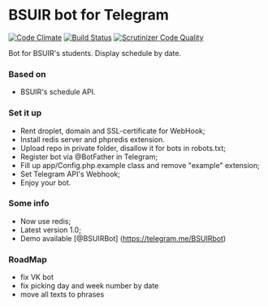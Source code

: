# BSUIR bot for Telegram #

[![Code Climate](https://codeclimate.com/github/Nekaravaev/BSUIRBot/badges/gpa.svg)](https://codeclimate.com/github/Nekaravaev/BSUIRBot)
[![Build Status](https://travis-ci.org/Nekaravaev/BSUIRBot.svg?branch=master)](https://travis-ci.org/Nekaravaev/BSUIRBot)
[![Scrutinizer Code Quality](https://scrutinizer-ci.com/g/Nekaravaev/BSUIRBot/badges/quality-score.png?b=master)](https://scrutinizer-ci.com/g/Nekaravaev/BSUIRBot/?branch=master)


Bot for BSUIR's students. Display schedule by date.

### Based on ###

* BSUIR's schedule API.

### Set it up ###

* Rent droplet, domain and SSL-certificate for WebHook;
* Install redis server and phpredis extension. 
* Upload repo in private folder, disallow it for bots in robots.txt;
* Register bot via @BotFather in Telegram;
* Fill up app/Config.php.example class and remove "example" extension;
* Set Telegram API's Webhook;
* Enjoy your bot.

### Some info ###

* Now use redis;
* Latest version 1.0;
* Demo available [@BSUIRBot] (https://telegram.me/BSUIRbot)

### RoadMap ###
* fix VK bot
* fix picking day and week number by date
* move all texts to phrases